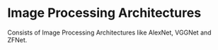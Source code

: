 # Image Processing Architectures

Consists of Image Processing Architectures like AlexNet, VGGNet and ZFNet.

